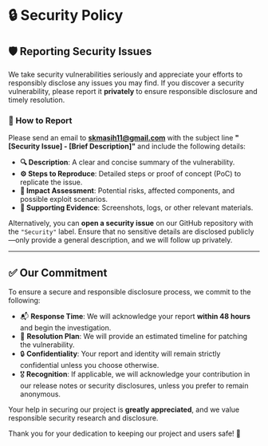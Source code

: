 # 🔒 Security Policy  

## 🛡 Reporting Security Issues  

We take security vulnerabilities seriously and appreciate your efforts to responsibly disclose any issues you may find. If you discover a security vulnerability, please report it **privately** to ensure responsible disclosure and timely resolution.  

### 📩 How to Report  
Please send an email to **skmasih11@gmail.com** with the subject line **"[Security Issue] - [Brief Description]"** and include the following details:  

- **🔍 Description**: A clear and concise summary of the vulnerability.  
- **⚙️ Steps to Reproduce**: Detailed steps or proof of concept (PoC) to replicate the issue.  
- **🎯 Impact Assessment**: Potential risks, affected components, and possible exploit scenarios.  
- **📸 Supporting Evidence**: Screenshots, logs, or other relevant materials.  

Alternatively, you can **open a security issue** on our GitHub repository with the `"Security"` label. Ensure that no sensitive details are disclosed publicly—only provide a general description, and we will follow up privately.  

---

## ✅ Our Commitment  

To ensure a secure and responsible disclosure process, we commit to the following:  

- 📬 **Response Time**: We will acknowledge your report **within 48 hours** and begin the investigation.  
- 🔄 **Resolution Plan**: We will provide an estimated timeline for patching the vulnerability.  
- 🔒 **Confidentiality**: Your report and identity will remain strictly confidential unless you choose otherwise.  
- 🎖 **Recognition**: If applicable, we will acknowledge your contribution in our release notes or security disclosures, unless you prefer to remain anonymous.  

Your help in securing our project is **greatly appreciated**, and we value responsible security research and disclosure.  

Thank you for your dedication to keeping our project and users safe! 🚀  
